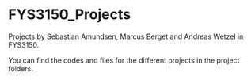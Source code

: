 # FYS3150_Projects

Projects by Sebastian Amundsen, Marcus Berget and Andreas Wetzel in FYS3150.

You can find the codes and files for the different projects in the project folders. 
